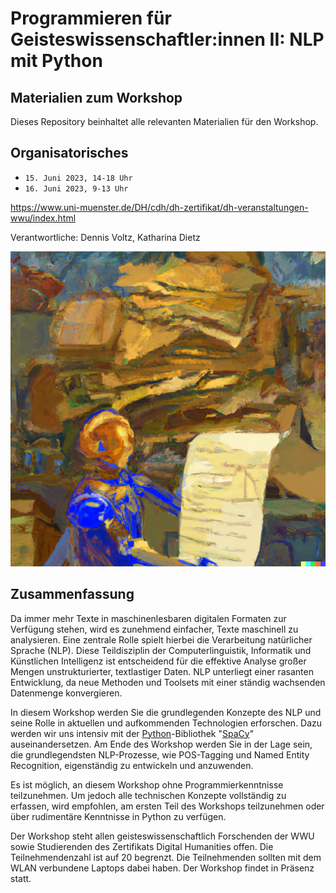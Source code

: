 # Programmieren für Geisteswissenschaftler:innen II: NLP mit Python

## Materialien zum Workshop

Dieses Repository beinhaltet alle relevanten Materialien für den Workshop.

## Organisatorisches

* `15. Juni 2023, 14-18 Uhr`  
* `16. Juni 2023, 9-13 Uhr`

https://www.uni-muenster.de/DH/cdh/dh-zertifikat/dh-veranstaltungen-wwu/index.html

Verantwortliche: Dennis Voltz, Katharina Dietz

![Copyright by Dall-E](title.png)

## Zusammenfassung

Da immer mehr Texte in maschinenlesbaren digitalen Formaten zur Verfügung stehen, wird es zunehmend einfacher, Texte maschinell zu analysieren. Eine zentrale Rolle spielt hierbei die Verarbeitung natürlicher Sprache (NLP). Diese Teildisziplin der Computerlinguistik, Informatik und Künstlichen Intelligenz ist entscheidend für die effektive Analyse großer Mengen unstrukturierter, textlastiger Daten. NLP unterliegt einer rasanten Entwicklung, da neue Methoden und Toolsets mit einer ständig wachsenden Datenmenge konvergieren.

In diesem Workshop werden Sie die grundlegenden Konzepte des NLP und seine Rolle in aktuellen und aufkommenden Technologien erforschen. Dazu werden wir uns intensiv mit der [Python](https://docs.python.org/3/)-Bibliothek "[SpaCy](https://spacy.io/)" auseinandersetzen. Am Ende des Workshop werden Sie in der Lage sein, die grundlegendsten NLP-Prozesse, wie POS-Tagging und Named Entity Recognition, eigenständig zu entwickeln und anzuwenden.

Es ist möglich, an diesem Workshop ohne Programmierkenntnisse teilzunehmen. Um jedoch alle technischen Konzepte vollständig zu erfassen, wird empfohlen, am ersten Teil des Workshops teilzunehmen oder über rudimentäre Kenntnisse in Python zu verfügen.

Der Workshop steht allen geisteswissenschaftlich Forschenden der WWU sowie Studierenden des Zertifikats Digital Humanities offen. Die Teilnehmendenzahl ist auf 20 begrenzt. Die Teilnehmenden sollten mit dem WLAN verbundene Laptops dabei haben. Der Workshop findet in Präsenz statt.
